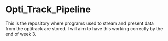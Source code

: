 # Opti_Track_Pipeline
This is the repository where programs used to stream and present data from the optitrack are stored. I will aim to have this working correctly by the end of week 3.
